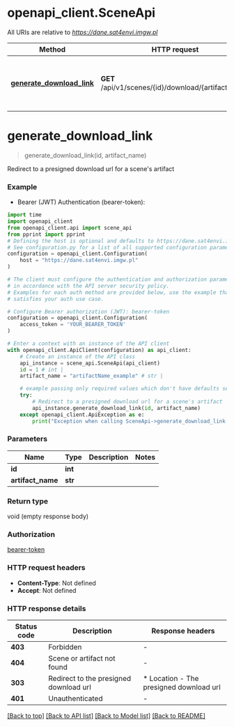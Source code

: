# openapi_client.SceneApi

All URIs are relative to *https://dane.sat4envi.imgw.pl*

Method | HTTP request | Description
------------- | ------------- | -------------
[**generate_download_link**](SceneApi.md#generate_download_link) | **GET** /api/v1/scenes/{id}/download/{artifactName} | Redirect to a presigned download url for a scene&#39;s artifact


# **generate_download_link**
> generate_download_link(id, artifact_name)

Redirect to a presigned download url for a scene's artifact

### Example

* Bearer (JWT) Authentication (bearer-token):
```python
import time
import openapi_client
from openapi_client.api import scene_api
from pprint import pprint
# Defining the host is optional and defaults to https://dane.sat4envi.imgw.pl
# See configuration.py for a list of all supported configuration parameters.
configuration = openapi_client.Configuration(
    host = "https://dane.sat4envi.imgw.pl"
)

# The client must configure the authentication and authorization parameters
# in accordance with the API server security policy.
# Examples for each auth method are provided below, use the example that
# satisfies your auth use case.

# Configure Bearer authorization (JWT): bearer-token
configuration = openapi_client.Configuration(
    access_token = 'YOUR_BEARER_TOKEN'
)

# Enter a context with an instance of the API client
with openapi_client.ApiClient(configuration) as api_client:
    # Create an instance of the API class
    api_instance = scene_api.SceneApi(api_client)
    id = 1 # int | 
    artifact_name = "artifactName_example" # str | 

    # example passing only required values which don't have defaults set
    try:
        # Redirect to a presigned download url for a scene's artifact
        api_instance.generate_download_link(id, artifact_name)
    except openapi_client.ApiException as e:
        print("Exception when calling SceneApi->generate_download_link: %s\n" % e)
```


### Parameters

Name | Type | Description  | Notes
------------- | ------------- | ------------- | -------------
 **id** | **int**|  |
 **artifact_name** | **str**|  |

### Return type

void (empty response body)

### Authorization

[bearer-token](../README.md#bearer-token)

### HTTP request headers

 - **Content-Type**: Not defined
 - **Accept**: Not defined


### HTTP response details
| Status code | Description | Response headers |
|-------------|-------------|------------------|
**403** | Forbidden |  -  |
**404** | Scene or artifact not found |  -  |
**303** | Redirect to the presigned download url |  * Location - The presigned download url <br>  |
**401** | Unauthenticated |  -  |

[[Back to top]](#) [[Back to API list]](../README.md#documentation-for-api-endpoints) [[Back to Model list]](../README.md#documentation-for-models) [[Back to README]](../README.md)

